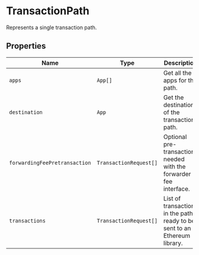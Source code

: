# TransactionPath

Represents a single transaction path.

## Properties

| Name                          | Type                   | Description                                                                |
| ----------------------------- | ---------------------- | -------------------------------------------------------------------------- |
| `apps`                        | `App[]`                | Get all the apps for the path.                                             |
| `destination`                 | `App`                  | Get the destination of the transactions path.                              |
| `forwardingFeePretransaction` | `TransactionRequest[]` | Optional pre-transaction, needed with the forwarder fee interface.         |
| `transactions`                | `TransactionRequest[]` | List of transactions in the path, ready to be sent to an Ethereum library. |
